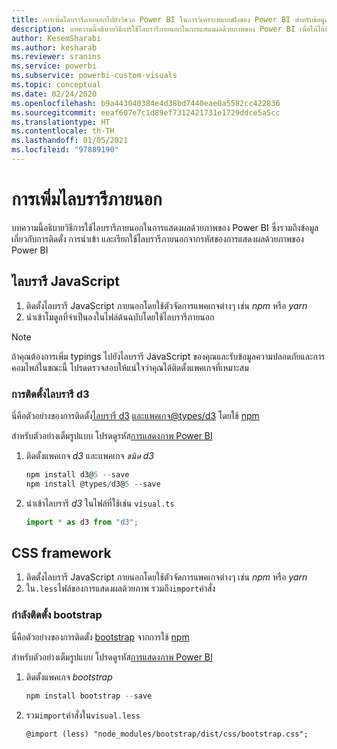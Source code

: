 ```yaml
---
title: การเพิ่มไลบรารีภายนอกไปยังวิชวล Power BI ในการวิเคราะห์แบบฝังของ Power BI สำหรับข้อมูลเชิงลึก BI แบบฝังที่ดีขึ้น
description: บทความนี้อธิบายวิธีการใช้ไลบรารีภายนอกในการแสดงผลด้วยภาพของ Power BI เพื่อให้ได้ข้อมูลเชิงลึก BI แบบฝังที่ดีขึ้นโดยใช้การวิเคราะห์แบบฝังตัวของ Power BI
author: KesemSharabi
ms.author: kesharab
ms.reviewer: sranins
ms.service: powerbi
ms.subservice: powerbi-custom-visuals
ms.topic: conceptual
ms.date: 02/24/2020
ms.openlocfilehash: b9a443040384e4d38bd7440eae0a5582cc422836
ms.sourcegitcommit: eeaf607e7c1d89ef7312421731e1729ddce5a5cc
ms.translationtype: HT
ms.contentlocale: th-TH
ms.lasthandoff: 01/05/2021
ms.locfileid: "97889190"
---
```

# <a name="adding-external-libraries"></a>การเพิ่มไลบรารีภายนอก

บทความนี้อธิบายวิธีการใช้ไลบรารีภายนอกในการแสดงผลด้วยภาพของ Power BI ซึ่งรวมถึงข้อมูลเกี่ยวกับการติดตั้ง การนำเข้า และเรียกใช้ไลบรารีภายนอกจากรหัสของการแสดงผลด้วยภาพของ Power BI

## <a name="javascript-libraries"></a>ไลบรารี JavaScript

1. ติดตั้งไลบรารี JavaScript ภายนอกโดยใช้ตัวจัดการแพคเกจต่างๆ เช่น *npm* หรือ *yarn*
2. นำเข้าโมดูลที่จำเป็นลงในไฟล์ต้นฉบับโดยใช้ไลบรารีภายนอก

>[!NOTE]
>ถ้าคุณต้องการเพิ่ม typings ไปยังไลบรารี JavaScript ของคุณและรับข้อมูลความปลอดภัยและการคอมไพล์ในขณะนี้ โปรดตรวจสอบให้แน่ใจว่าคุณได้ติดตั้งแพคเกจที่เหมาะสม

### <a name="installing-the-d3-library"></a>การติดตั้งไลบรารี d3

นี่คือตัวอย่างของการติดตั้ง[ไลบรารี d3](https://www.npmjs.com/package/d3) [และแพคเกจ@types/d3](https://www.npmjs.com/package/@types/d3) โดยใช้ [npm](https://www.npmjs.com/)

สำหรับตัวอย่างเต็มรูปแบบ โปรดดูรหัส[การแสดงภาพ Power BI](https://github.com/microsoft/powerbi-visuals-gantt/blob/master/src/gantt.ts#L29)

1. ติดตั้งแพคเกจ *d3* และแพคเกจ *ชนิด d3*

    ```powershell
    npm install d3@5 --save
    npm install @types/d3@5 --save
    ```

2. นำเข้าไลบรารี *d3* ในไฟล์ที่ใช้เช่น `visual.ts`

    ```typescript
    import * as d3 from "d3";
    ```

## <a name="css-framework"></a>CSS framework

1. ติดตั้งไลบรารี JavaScript ภายนอกโดยใช้ตัวจัดการแพคเกจต่างๆ เช่น *npm* หรือ *yarn*
2. ใน`.less`ไฟล์ของการแสดงผลด้วยภาพ รวมถึง`import`คำสั่ง

### <a name="installing-bootstrap"></a>กำลังติดตั้ง bootstrap

นี่คือตัวอย่างของการติดตั้ง [bootstrap](https://www.npmjs.com/package/bootstrap) จากการใช้ [npm](https://www.npmjs.com/)

สำหรับตัวอย่างเต็มรูปแบบ โปรดดูรหัส[การแสดงภาพ Power BI](https://github.com/Microsoft/powerbi-visuals-sankey/blob/c8200da56913cd8b253be949a35fad0f4472b6de/style/visual.less#L32)

1. ติดตั้งแพคเกจ *bootstrap*

    ```powershell
    npm install bootstrap --save
    ```

2. รวม`import`คำสั่งใน`visual.less`

    ```less
    @import (less) "node_modules/bootstrap/dist/css/bootstrap.css";
    ```
